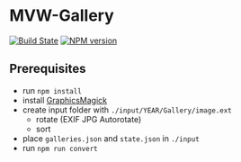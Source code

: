 # MVW-Gallery

[![Build State](https://github.com/Tiliavir/mvw-gallery/workflows/Node%20CI/badge.svg)](https://github.com/Tiliavir/mvw-gallery/actions)
[![NPM version](https://img.shields.io/npm/v/mvw-gallery.svg?style=flat)](https://www.npmjs.com/package/mvw-gallery)

## Prerequisites
- run `npm install`
- install [GraphicsMagick](http://www.graphicsmagick.org/)
- create input folder with `./input/YEAR/Gallery/image.ext`
  - rotate (EXIF JPG Autorotate)
  - sort
- place `galleries.json` and `state.json` in `./input`
- run `npm run convert`
